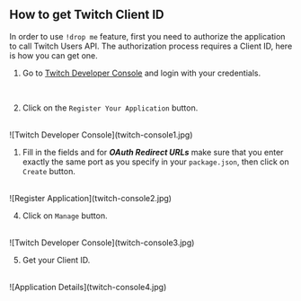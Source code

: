 ## How to get Twitch Client ID

In order to use `!drop me` feature, first you need to authorize the application to call Twitch Users API.
The authorization process requires a Client ID, here is how you can get one.

1. Go to [Twitch Developer Console](https://dev.twitch.tv/console/apps) and login with your credentials.
<br/>

2. Click on the `Register Your Application` button.
<br/>
![Twitch Developer Console](twitch-console1.jpg)
<br/>

1. Fill in the fields and for ***OAuth Redirect URLs*** make sure that you enter exactly the same port as you specify in your `package.json`, then click on `Create` button.
<br/>
![Register Application](twitch-console2.jpg)
<br/>

4. Click on `Manage` button.
<br/>
![Twitch Developer Console](twitch-console3.jpg)
<br/>

5. Get your Client ID.
<br/>
![Application Details](twitch-console4.jpg)
<br/>

